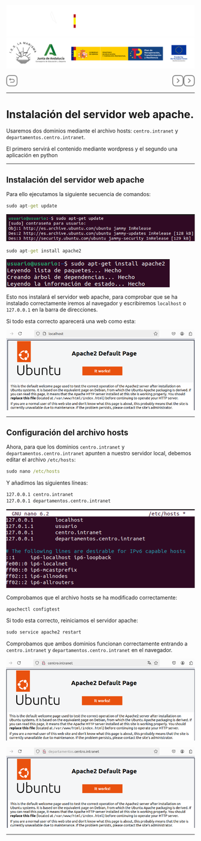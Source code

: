 <p style="text-aling:center;height:100px"></p>

![](/md/res/_bannerD.png#gh-dark-mode-only)
![](/md/res/_bannerL.png#gh-light-mode-only)

<div style="display: flex; justify-content: space-between;">
  <div>
    <a href="/README.md"><img src="/md/res/_back.svg" width="30"></a>
  </div>
  <div style="display: flex; justify-content: flex-end;">
    <a href="/md/2.md"><img src="/md/res/_arrow.svg" width="30"></a>
    <a href="/md/2.md"><img src="/md/res/_arrow.svg" width="30"></a>
  </div>
</div>

---

# Instalación del servidor web apache.

Usaremos dos dominios mediante el archivo hosts: `centro.intranet` y `departamentos.centro.intranet`.

El primero servirá el contenido mediante wordpress y el segundo una aplicación en python

---

## Instalación del servidor web apache

Para ello ejecutamos la siguiente secuencia de comandos:

``` cmd
sudo apt-get update
```

![](/md/res/1/1.png)

``` cmd
sudo apt-get install apache2
```

![](/md/res/1/2.png)

Esto nos instalará el servidor web apache, para comprobar que se ha instalado correctamente iremos al navegador y escribiremos `localhost` o `127.0.0.1` en la barra de direcciones.

Si todo esta correcto aparecerá una web como esta:

![](/md/res/1/3.png)

---

## Configuración del archivo hosts

Ahora, para que los dominios `centro.intranet` y `departamentos.centro.intranet` apunten a nuestro servidor local, debemos editar el archivo `/etc/hosts`:

``` cmd
sudo nano /etc/hosts
```

Y añadimos las siguientes líneas:

``` cmd
127.0.0.1 centro.intranet
127.0.0.1 departamentos.centro.intranet
```

![](/md/res/1/4.png)

Comprobamos que el archivo hosts se ha modificado correctamente:

``` cmd
apachectl configtest
```

Si todo esta correcto, reiniciamos el servidor apache:

``` cmd
sudo service apache2 restart
```

Comprobamos que ambos dominios funcionan correctamente entrando a `centro.intranet` y `departamentos.centro.intranet` en el navegador.

![](/md/res/1/5.png)

![](/md/res/1/6.png)

---

